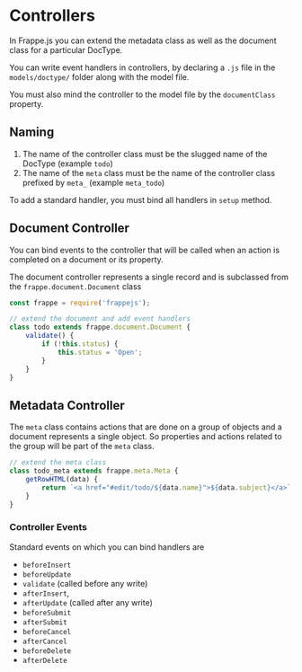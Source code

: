 # Controllers

In Frappe.js you can extend the metadata class as well as the document class for a particular DocType.

You can write event handlers in controllers, by declaring a `.js` file in the `models/doctype/` folder along with the model file.

You must also mind the controller to the model file by the `documentClass` property.

## Naming

1. The name of the controller class must be the slugged name of the DocType (example `todo`)
2. The name of the `meta` class must be the name of the controller class prefixed by `meta_` (example `meta_todo`)

To add a standard handler, you must bind all handlers in `setup` method.

## Document Controller

You can bind events to the controller that will be called when an action is completed on a document or its property.

The document controller represents a single record and is subclassed from the `frappe.document.Document` class

```js
const frappe = require('frappejs');

// extend the document and add event handlers
class todo extends frappe.document.Document {
	validate() {
		if (!this.status) {
			this.status = 'Open';
		}
	}
}
```

## Metadata Controller

The `meta` class contains actions that are done on a group of objects and a document represents a single object. So properties and actions related to the group will be part of the `meta` class.

```js
// extend the meta class
class todo_meta extends frappe.meta.Meta {
	getRowHTML(data) {
		return `<a href="#edit/todo/${data.name}">${data.subject}</a>`;
	}
}
```


### Controller Events

Standard events on which you can bind handlers are

- `beforeInsert`
- `beforeUpdate`
- `validate` (called before any write)
- `afterInsert`,
- `afterUpdate` (called after any write)
- `beforeSubmit`
- `afterSubmit`
- `beforeCancel`
- `afterCancel`
- `beforeDelete`
- `afterDelete`
